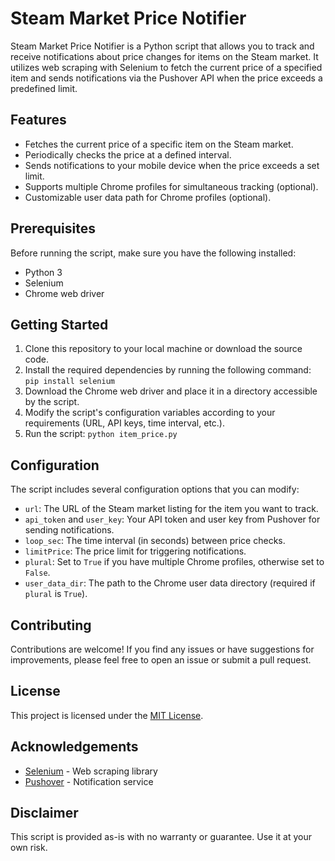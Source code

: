 # Steam Market Price Notifier

Steam Market Price Notifier is a Python script that allows you to track and receive notifications about price changes for items on the Steam market. It utilizes web scraping with Selenium to fetch the current price of a specified item and sends notifications via the Pushover API when the price exceeds a predefined limit.

## Features

- Fetches the current price of a specific item on the Steam market.
- Periodically checks the price at a defined interval.
- Sends notifications to your mobile device when the price exceeds a set limit.
- Supports multiple Chrome profiles for simultaneous tracking (optional).
- Customizable user data path for Chrome profiles (optional).

## Prerequisites

Before running the script, make sure you have the following installed:

- Python 3
- Selenium
- Chrome web driver

## Getting Started

1. Clone this repository to your local machine or download the source code.
2. Install the required dependencies by running the following command:
`pip install selenium`
3. Download the Chrome web driver and place it in a directory accessible by the script.
4. Modify the script's configuration variables according to your requirements (URL, API keys, time interval, etc.).
5. Run the script:
`python item_price.py`

## Configuration

The script includes several configuration options that you can modify:

- `url`: The URL of the Steam market listing for the item you want to track.
- `api_token` and `user_key`: Your API token and user key from Pushover for sending notifications.
- `loop_sec`: The time interval (in seconds) between price checks.
- `limitPrice`: The price limit for triggering notifications.
- `plural`: Set to `True` if you have multiple Chrome profiles, otherwise set to `False`.
- `user_data_dir`: The path to the Chrome user data directory (required if `plural` is `True`).

## Contributing

Contributions are welcome! If you find any issues or have suggestions for improvements, please feel free to open an issue or submit a pull request.

## License

This project is licensed under the [MIT License](LICENSE).

## Acknowledgements

- [Selenium](https://www.selenium.dev/) - Web scraping library
- [Pushover](https://pushover.net/) - Notification service

## Disclaimer

This script is provided as-is with no warranty or guarantee. Use it at your own risk.

